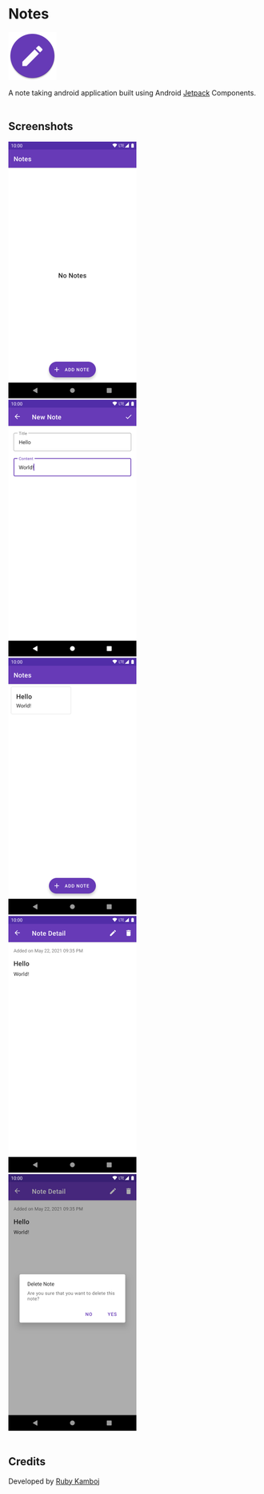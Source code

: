 # Notes

![Notes](app/src/main/res/mipmap-xhdpi/ic_launcher_round.png)

A note taking android application built using Android [Jetpack](https://developer.android.com/jetpack) Components.
<br />
<br />

## Screenshots

<img src="screenshots/Screenshot_1621699494.png" alt="Note List Fragment (Empty List)" width="256px" />
<img src="screenshots/Screenshot_1621699513.png" alt="Add Note Fragment" width="256px" />
<img src="screenshots/Screenshot_1621699519.png" alt="Note List Fragment" width="256px" />
<img src="screenshots/Screenshot_1621699522.png" alt="Note Detail Fragment" width="256px" />
<img src="screenshots/Screenshot_1621699526.png" alt="Note Detail Fragment (Delete Note Dialog)" width="256px" />
<br />
<br />

## Credits

Developed by [Ruby Kamboj](https://www.instagram.com/rkambojofficial)
